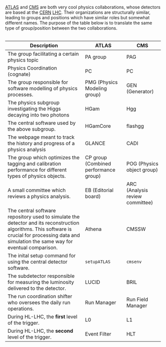 
[ATLAS](https://atlas.cern/) and [CMS](https://cms.cern/collaboration) are both very cool physics collaborations, whose detectors are based at the [CERN](https://www.home.cern/) [LHC](https://www.home.cern/science/accelerators/large-hadron-collider). Their organizations are structurally similar, leading to groups and positions which have similar roles but somewhat different names. The purpose of the table below is to translate the same type of group/position between the two collaborations. <br> <br>

| Description | ATLAS | CMS | 
| ----------- | ----------- | ----------- |
| The group facilitating a certain physics topic| PA group | PAG | 
| Physics Coordination (cognate) | PC | PC |
| The group responsible for software modelling of physics processes. | PMG (Physics Modeling group) | GEN (Generator) | 
| The physics subgroup investigating the Higgs decaying into two photons | HGam | Hgg |
| The central software used by the above subgroup. | HGamCore | flashgg |
| The webpage meant to track the history and progress of a physics analysis | GLANCE | CADI | 
| The group which optimizes the tagging and calibration performance for different types of physics objects. | CP group (Combined performance group) | POG (Physics object group) | 
| A small committee which reviews a physics analysis. | EB (Editorial board) | ARC (Analysis review committee) | 
| The central software repository used to simulate the detector and its reconstruction algorithms. This software is crucial for processing data and simulation the same way for eventual comparison. | Athena | CMSSW | 
| The inital setup command for using the central detector software. | `setupATLAS` | `cmsenv` |
| The subdetector responsible for measuring the luminosity delivered to the detector. | LUCID | BRIL | 
| The run coordination shifter who oversees the daily run operations. | Run Manager | Run Field Manager | 
| During HL-LHC, the **first** level of the trigger. | L0 | L1 |
| During HL-LHC, the **second** level of the trigger. | Event Filter | HLT |
